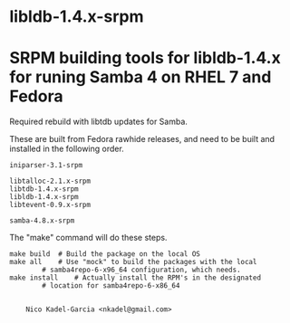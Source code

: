 libldb-1.4.x-srpm
=================

SRPM building tools for libldb-1.4.x for runing Samba 4 on RHEL 7 and Fedora
=======

Required rebuild with libtdb updates for Samba.

These are built from Fedora rawhide releases, and need to be built and
installed in the following order.

	iniparser-3.1-srpm

	libtalloc-2.1.x-srpm
	libtdb-1.4.x-srpm
	libldb-1.4.x-srpm
	libtevent-0.9.x-srpm

	samba-4.8.x-srpm

The "make" command will do these steps.

	make build	# Build the package on the local OS
	make all	# Use "mock" to build the packages with the local
			# samba4repo-6-x96_64 configuration, which needs.
	make install	# Actually install the RPM's in the designated
			# location for samba4repo-6-x86_64


		Nico Kadel-Garcia <nkadel@gmail.com>
